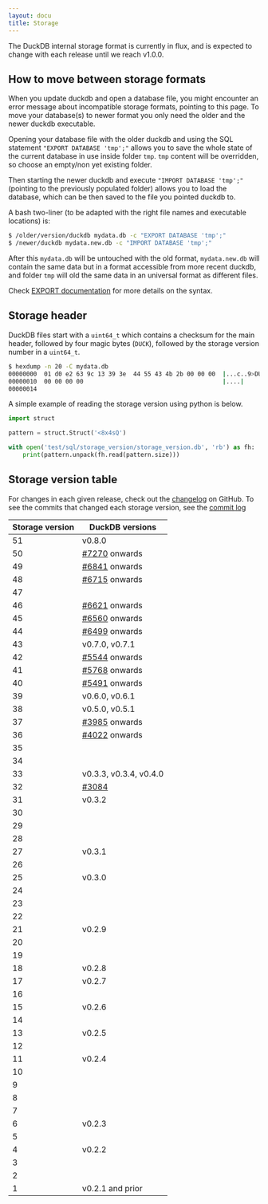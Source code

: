 ```yaml
---
layout: docu
title: Storage
---
```


The DuckDB internal storage format is currently in flux, and is expected to change with each release until we reach v1.0.0.

## How to move between storage formats

When you update duckdb and open a database file, you might encounter an error message about incompatible storage formats, pointing to this page.
To move your database(s) to newer format you only need the older and the newer duckdb executable.

Opening your database file with the older duckdb and using the SQL statement `"EXPORT DATABASE 'tmp';"` allows you to save the whole state of the current database in use inside folder `tmp`.
`tmp` content will be overridden, so choose an empty/non yet existing folder.

Then starting the newer duckdb and execute `"IMPORT DATABASE 'tmp';"` (pointing to the previously populated folder) allows you to load the database, which can be then saved to the file you pointed duckdb to.

A bash two-liner (to be adapted with the right file names and executable locations) is:
```bash
$ /older/version/duckdb mydata.db -c "EXPORT DATABASE 'tmp';"
$ /newer/duckdb mydata.new.db -c "IMPORT DATABASE 'tmp';"
```

After this `mydata.db` will be untouched with the old format, `mydata.new.db` will contain the same data but in a format accessible from more recent duckdb, and folder `tmp` will old the same data in an universal format as different files.

Check [EXPORT documentation](docs/sql/statements/export) for more details on the syntax.

## Storage header

DuckDB files start with a `uint64_t` which contains a checksum for the main header, followed by four magic bytes (`DUCK`), followed by the storage version number in a `uint64_t`.

```bash
$ hexdump -n 20 -C mydata.db
00000000  01 d0 e2 63 9c 13 39 3e  44 55 43 4b 2b 00 00 00  |...c..9>DUCK+...|
00000010  00 00 00 00                                       |....|
00000014
```

A simple example of reading the storage version using python is below.

```py
import struct

pattern = struct.Struct('<8x4sQ')

with open('test/sql/storage_version/storage_version.db', 'rb') as fh:
    print(pattern.unpack(fh.read(pattern.size)))
```

## Storage version table

For changes in each given release, check out the [changelog](https://github.com/duckdb/duckdb/releases) on GitHub.
To see the commits that changed each storage version, see the [commit log](https://github.com/duckdb/duckdb/commits/master/src/storage/storage_info.cpp)

| Storage version | DuckDB versions                                             |
|-----------------|-------------------------------------------------------------|
| 51              | v0.8.0                                                      |
| 50              | [#7270](https://github.com/duckdb/duckdb/pull/7270) onwards |
| 49              | [#6841](https://github.com/duckdb/duckdb/pull/6841) onwards |
| 48              | [#6715](https://github.com/duckdb/duckdb/pull/6715) onwards |
| 47              |                                                             |
| 46              | [#6621](https://github.com/duckdb/duckdb/pull/6621) onwards |
| 45              | [#6560](https://github.com/duckdb/duckdb/pull/6560) onwards |
| 44              | [#6499](https://github.com/duckdb/duckdb/pull/6499) onwards |
| 43              | v0.7.0, v0.7.1                                              |
| 42              | [#5544](https://github.com/duckdb/duckdb/pull/5544) onwards |
| 41              | [#5768](https://github.com/duckdb/duckdb/pull/5768) onwards |
| 40              | [#5491](https://github.com/duckdb/duckdb/pull/5491) onwards |
| 39              | v0.6.0, v0.6.1                                              |
| 38              | v0.5.0, v0.5.1                                              |
| 37              | [#3985](https://github.com/duckdb/duckdb/pull/3985) onwards |
| 36              | [#4022](https://github.com/duckdb/duckdb/pull/4022) onwards |
| 35              |                                                             |
| 34              |                                                             |
| 33              | v0.3.3, v0.3.4, v0.4.0                                      |
| 32              | [#3084](https://github.com/duckdb/duckdb/pull/3084)         |
| 31              | v0.3.2                                                      |
| 30              |                                                             |
| 29              |                                                             |
| 28              |                                                             |
| 27              | v0.3.1                                                      |
| 26              |                                                             |
| 25              | v0.3.0                                                      |
| 24              |                                                             |
| 23              |                                                             |
| 22              |                                                             |
| 21              | v0.2.9                                                      |
| 20              |                                                             |
| 19              |                                                             |
| 18              | v0.2.8                                                      |
| 17              | v0.2.7                                                      |
| 16              |                                                             |
| 15              | v0.2.6                                                      |
| 14              |                                                             |
| 13              | v0.2.5                                                      |
| 12              |                                                             |
| 11              | v0.2.4                                                      |
| 10              |                                                             |
| 9               |                                                             |
| 8               |                                                             |
| 7               |                                                             |
| 6               | v0.2.3                                                      |
| 5               |                                                             |
| 4               | v0.2.2                                                      |
| 3               |                                                             |
| 2               |                                                             |
| 1               | v0.2.1 and prior                                            |
